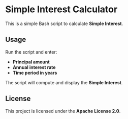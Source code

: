 # Simple Interest Calculator

This is a simple Bash script to calculate **Simple Interest**.

## Usage
Run the script and enter:
- **Principal amount**
- **Annual interest rate**
- **Time period in years**

The script will compute and display the **Simple Interest**.

## License
This project is licensed under the **Apache License 2.0**.
